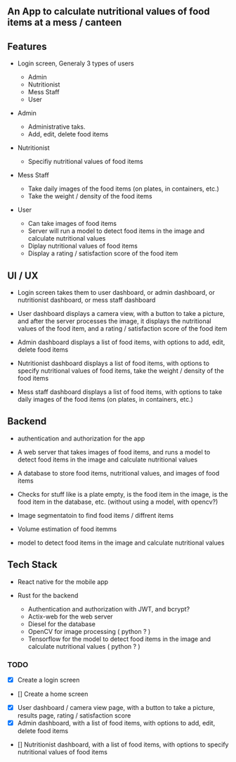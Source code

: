 ## An App to calculate nutritional values of food items at a mess / canteen

## Features

- Login screen, Generaly 3 types of users

  - Admin
  - Nutritionist
  - Mess Staff
  - User

- Admin

  - Administrative taks.
  - Add, edit, delete food items

- Nutritionist

  - Specifiy nutritional values of food items

- Mess Staff

  - Take daily images of the food items (on plates, in containers, etc.)
  - Take the weight / density of the food items

- User
  - Can take images of food items
  - Server will run a model to detect food items in the image and calculate nutritional values
  - Diplay nutritional values of food items
  - Display a rating / satisfaction score of the food item

## UI / UX

- Login screen takes them to user dashboard, or admin dashboard, or nutritionist dashboard, or mess staff dashboard

- User dashboard displays a camera view, with a button to take a picture, and after the server processes the image, it displays the nutritional values of the food item, and a rating / satisfaction score of the food item

- Admin dashboard displays a list of food items, with options to add, edit, delete food items

- Nutritionist dashboard displays a list of food items, with options to specify nutritional values of food items, take the weight / density of the food items

- Mess staff dashboard displays a list of food items, with options to take daily images of the food items (on plates, in containers, etc.)

## Backend

- authentication and authorization for the app

- A web server that takes images of food items, and runs a model to detect food items in the image and calculate nutritional values

- A database to store food items, nutritional values, and images of food items

- Checks for stuff like is a plate empty, is the food item in the image, is the food item in the database, etc. (without using a model, with opencv?)

- Image segmentatoin to find food items / diffrent items

- Volume estimation of food itemms

- model to detect food items in the image and calculate nutritional values

## Tech Stack

- React native for the mobile app

- Rust for the backend
  - Authentication and authorization with JWT, and bcrypt?
  - Actix-web for the web server
  - Diesel for the database
  - OpenCV for image processing ( python ? )
  - Tensorflow for the model to detect food items in the image and calculate nutritional values ( python ? )

### TODO

- [x] Create a login screen
- [] Create a home screen
- [x] User dashboard / camera view page, with a button to take a picture, results page, rating / satisfaction score
- [x] Admin dashboard, with a list of food items, with options to add, edit, delete food items
- [] Nutritionist dashboard, with a list of food items, with options to specify nutritional values of food items
